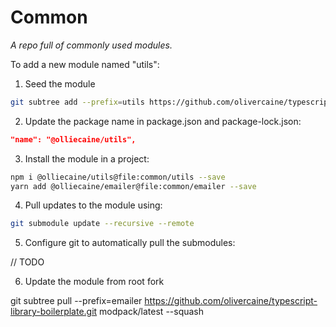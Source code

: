 # Common

*A repo full of commonly used modules.*

To add a new module named "utils":

1. Seed the module

```sh
git subtree add --prefix=utils https://github.com/olivercaine/typescript-library-boilerplate.git modpack/latest --squash
```

2. Update the package name in package.json and package-lock.json:

```json
"name": "@olliecaine/utils",
```

3. Install the module in a project:

```sh
npm i @olliecaine/utils@file:common/utils --save
yarn add @olliecaine/emailer@file:common/emailer --save
```

4. Pull updates to the module using:

```sh
git submodule update --recursive --remote
```

5. Configure git to automatically pull the submodules:

// TODO

6. Update the module from root fork

git subtree pull --prefix=emailer https://github.com/olivercaine/typescript-library-boilerplate.git modpack/latest --squash
